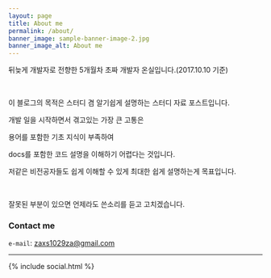 ```yaml
---
layout: page
title: About me
permalink: /about/
banner_image: sample-banner-image-2.jpg
banner_image_alt: About me
---
```


뒤늦게 개발자로 전향한 5개월차 초짜 개발자 온실입니다.(2017.10.10 기준)

<br>

이 블로그의 목적은 스터디 겸 알기쉽게 설명하는 스터디 자료 포스트입니다.

개발 일을 시작하면서 겪고있는 가장 큰 고통은

용어를 포함한 기초 지식이 부족하여

docs를 포함한 코드 설명을 이해하기 어렵다는 것입니다.

저같은 비전공자들도 쉽게 이해할 수 있게 최대한 쉽게 설명하는게 목표입니다.

<br>

잘못된 부분이 있으면 언제라도 쓴소리를 듣고 고치겠습니다.


### Contact me

`e-mail`: zaxs1029za@gmail.com

---

{% include social.html %}
